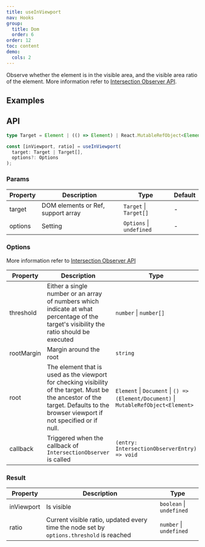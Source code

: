 ```yaml
---
title: useInViewport
nav: Hooks
group:
  title: Dom
  order: 6
order: 12
toc: content
demo:
  cols: 2
---
```


Observe whether the element is in the visible area, and the visible area ratio of the element. More information refer to [Intersection Observer API](https://developer.mozilla.org/en-US/docs/Web/API/Intersection_Observer_API).

## Examples

<code src="./demo/demo1.tsx"></code>
<code src="./demo/demo2.tsx"></code>
<code src="./demo/demo3.tsx"></code>

## API

```typescript
type Target = Element | (() => Element) | React.MutableRefObject<Element>;

const [inViewport, ratio] = useInViewport(
  target: Target | Target[],
  options?: Options
);
```

### Params

| Property | Description                        | Type                     | Default |
| -------- | ---------------------------------- | ------------------------ | ------- |
| target   | DOM elements or Ref, support array | `Target` \| `Target[]`   | -       |
| options  | Setting                            | `Options` \| `undefined` | -       |

### Options

More information refer to [Intersection Observer API](https://developer.mozilla.org/en-US/docs/Web/API/Intersection_Observer_API)

| Property   | Description                                                                                                                                                                       | Type                                                                                 | Default |
| ---------- | --------------------------------------------------------------------------------------------------------------------------------------------------------------------------------- | ------------------------------------------------------------------------------------ | ------- |
| threshold  | Either a single number or an array of numbers which indicate at what percentage of the target's visibility the ratio should be executed                                           | `number` \| `number[]`                                                               | -       |
| rootMargin | Margin around the root                                                                                                                                                            | `string`                                                                             | -       |
| root       | The element that is used as the viewport for checking visibility of the target. Must be the ancestor of the target. Defaults to the browser viewport if not specified or if null. | `Element` \| `Document` \| `() => (Element/Document)` \| `MutableRefObject<Element>` | -       |
| callback   | Triggered when the callback of `IntersectionObserver` is called                                                                                                                   | `(entry: IntersectionObserverEntry) => void`                                         | -       |

### Result

| Property   | Description                                                                              | Type                     |
| ---------- | ---------------------------------------------------------------------------------------- | ------------------------ |
| inViewport | Is visible                                                                               | `boolean` \| `undefined` |
| ratio      | Current visible ratio, updated every time the node set by `options.threshold` is reached | `number` \| `undefined`  |
